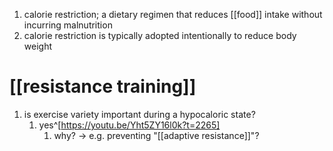 1. calorie restriction; a dietary regimen that reduces [[food]] intake without incurring malnutrition
2. calorie restriction is typically adopted intentionally to reduce body weight

# [[resistance training]]
1. is exercise variety important during a hypocaloric state?
	1. yes^[https://youtu.be/Yht5ZY16l0k?t=2265]
		1. why? → e.g. preventing "[[adaptive resistance]]"?